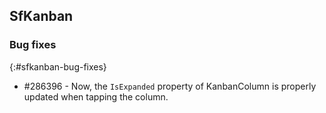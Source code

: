 ## SfKanban

### Bug fixes
{:#sfkanban-bug-fixes}

* \#286396 - Now, the `IsExpanded` property of KanbanColumn is properly updated when tapping the column. 